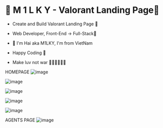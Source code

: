 # 💎 M 1 L K Y - Valorant Landing Page💎

- Create and Build Valorant Landing Page 🚀
- Web Developer, Front-End -> Full-Stack🥇

- 💎 I'm Hai aka M1LKY, I'm from VietNam
- Happy Coding 🥰
- Make luv not war 💖💛🧡💚💙💜

HOMEPAGE
![image](https://github.com/levuhai23102001/valorant-landing-page/assets/58142935/3a36510e-9017-4a13-a679-74ec67f7f46b)

![image](https://github.com/levuhai23102001/valorant-landing-page/assets/58142935/db835389-8da0-466a-87e3-181d9a1bc151)

![image](https://github.com/levuhai23102001/valorant-landing-page/assets/58142935/d4b0ce7f-c2db-4c6c-b16e-67af5a59d070)

![image](https://github.com/levuhai23102001/valorant-landing-page/assets/58142935/d943ec10-56fb-4ba6-aa89-191b1a484c5d)

![image](https://github.com/levuhai23102001/valorant-landing-page/assets/58142935/529f6642-0220-467a-8d92-50bbb529cf90)

AGENTS PAGE
![image](https://github.com/levuhai23102001/valorant-landing-page/assets/58142935/c75141fd-0b78-4c70-95a3-1dd4741f3a5a)
